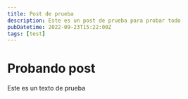 ```yaml
---
title: Post de prueba
description: Este es un post de prueba para probar todo
pubDatetime: 2022-09-23T15:22:00Z
tags: [test]
---
```


# Probando post

Este es un texto de prueba

